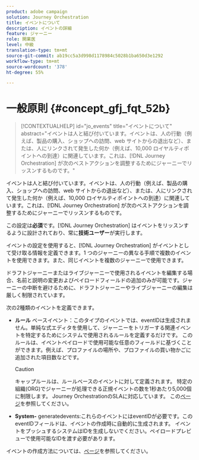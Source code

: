 ```yaml
---
product: adobe campaign
solution: Journey Orchestration
title: イベントについて
description: イベントの詳細
feature: ジャーニー
role: 開業医
level: 中級
translation-type: tm+mt
source-git-commit: ab19cc5a3d998d1178984c5028b1ba650d3e1292
workflow-type: tm+mt
source-wordcount: '378'
ht-degree: 55%

---
```



# 一般原則 {#concept_gfj_fqt_52b}

>[!CONTEXTUALHELP]
>id="jo_events"
>title="イベントについて"
>abstract="イベントは人と結び付いています。イベントは、人の行動（例えば、製品の購入、ショップへの訪問、web サイトからの退出など）、または、人にリンクされて発生した何か（例えば、10,000 ロイヤルティポイントへの到達）に関連しています。これは、[!DNL Journey Orchestration] が次のベストアクションを調整するためにジャーニーでリッスンするものです。"

イベントは人と結び付いています。イベントは、人の行動（例えば、製品の購入、ショップへの訪問、web サイトからの退出など）、または、人にリンクされて発生した何か（例えば、10,000 ロイヤルティポイントへの到達）に関連しています。これは、[!DNL Journey Orchestration] が次のベストアクションを調整するためにジャーニーでリッスンするものです。

この設定は&#x200B;**必須**&#x200B;です。[!DNL Journey Orchestration] はイベントをリッスンするように設計されており、常に&#x200B;**技術ユーザー**&#x200B;が実行します。

イベントの設定を使用すると、[!DNL Journey Orchestration] がイベントとして受け取る情報を定義できます。1 つのジャーニーの異なる手順で複数のイベントを使用できます。また、同じイベントを複数のジャーニーで使用できます。

ドラフトジャーニーまたはライブジャーニーで使用されるイベントを編集する場合、名前と説明の変更およびペイロードフィールドの追加のみが可能です。ジャーニーの中断を避けるために、ドラフトジャーニーやライブジャーニーの編集は厳しく制限されています。

次の2種類のイベントを定義できます。

* **ルール** ベースイベント：このタイプのイベントでは、eventIDは生成されません。単純な式エディタを使用して、ジャーニーをトリガーする関連イベントを特定するためにシステムで使用されるルールを定義するだけです。 このルールは、イベントペイロードで使用可能な任意のフィールドに基づくことができます。例えば、プロファイルの場所や、プロファイルの買い物かごに追加された項目数などです。

   >[!CAUTION]
   >
   >キャップルールは、ルールベースのイベントに対して定義されます。 特定の組織(ORG)でジャーニーが処理できる正規イベントの数を1秒あたり5,000個に制限します。 Journey OrchestrationのSLAに対応しています。 この[ページ](https://helpx.adobe.com/legal/product-descriptions/journey-orchestration.html)を参照してください。

* **System-** generatedevents:これらのイベントにはeventIDが必要です。このeventIDフィールドは、イベントの作成時に自動的に生成されます。 イベントをプッシュするシステムはIDを生成しないでください。ペイロードプレビューで使用可能なIDを渡す必要があります。

イベントの作成方法については、[ページ](../event/about-creating.md)を参照してください。

